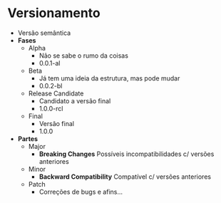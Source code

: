 #  Versionamento

- Versão semântica
- **Fases**
    - Alpha
        - Não se sabe o rumo da coisas
        - 0.0.1-al
    - Beta
        - Já tem uma ideia da estrutura, mas pode mudar
        - 0.0.2-bl
    - Release Candidate
        - Candidato a versão final
        - 1.0.0-rcl
    - Final
        - Versão final
        - 1.0.0
- **Partes**
    - Major
        - **Breaking Changes** Possíveis incompatibilidades c/ versões anteriores
    - Minor
        - **Backward Compatibility** Compatível c/ versões anteriores
    - Patch
        - Correções de bugs e afins...
        